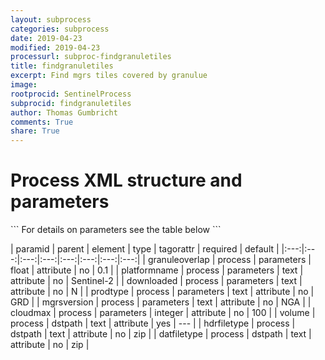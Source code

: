 ```yaml
---
layout: subprocess
categories: subprocess
date: 2019-04-23
modified: 2019-04-23
processurl: subproc-findgranuletiles
title: findgranuletiles
excerpt: Find mgrs tiles covered by granulue
image: 
rootprocid: SentinelProcess
subprocid: findgranuletiles
author: Thomas Gumbricht
comments: True
share: True
---
```


<h1 class='foot-description'>Process XML structure and parameters</h1>
```
For details on parameters see the table below
<?xml version="1.0" ?>
<process>
  <!--Generated from python-->
  <userproj plotid="yourplotid" projectid="yourprojectid" siteid="yoursiteid" system="systemid" tractid="yourtractid" userid="youruserid"/>
  <period endday="DD" endmonth="MM" endyear="YYYY" seasonendday="DD" seasonendmonth="MM" seasonstartday="DD" seasonstartmonth="MM" startday="DD" startmonth="MM" startyear="YYYY" timestep="timestep"/>
  <parameters cloudmax="xyz" downloaded="txtstring" granuleoverlap="xyz.abc" mgrsversion="txtstring" platformname="txtstring" prodtype="txtstring"/>
  <dstpath datfiletype="txtstring" hdrfiletype="txtstring" volume="txtstring"/>
</process>
```

| paramid | parent | element | type | tagorattr | required | default |
|:---:|:---:|:---:|:---:|:---:|:---:|:---:|:---:|
| granuleoverlap | process | parameters | float | attribute | no | 0.1 |
| platformname | process | parameters | text | attribute | no | Sentinel-2 |
| downloaded | process | parameters | text | attribute | no | N |
| prodtype | process | parameters | text | attribute | no | GRD |
| mgrsversion | process | parameters | text | attribute | no | NGA |
| cloudmax | process | parameters | integer | attribute | no | 100 |
| volume | process | dstpath | text | attribute | yes | --- |
| hdrfiletype | process | dstpath | text | attribute | no | zip |
| datfiletype | process | dstpath | text | attribute | no | zip |
